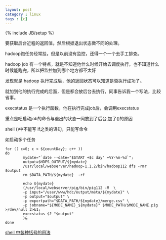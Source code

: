```yaml
---
layout: post
category : linux
tags : [c]
---
```

{% include JB/setup %}

要获取后台近程的返回值，然后根据退出状态做不同的处理。

hadoop跑任务经常挂，但是以前没有监控，还得一个一个去手工排查。

hadoop job 有一个特点，就是不知道他什么时候开始去调度执行，也不知道什么时候能跑完，所以把监控加到哪个地方都不太好

发现就是 hadoop 执行完成后，他的返回状态可以知道是否执行成功了。

就加到他的执行完成的后面，但是都会放后台去执行，同事告诉我一个写法，比较省事。

execstatus 是一个执行函数，他在执行完成job后，会调用execstatus 

重点是吧启动job的命令与退出的状态一同放到了后台,加了()的原因

shell ()中不能写 if之类的语句，只能写命令

如启动多个任务

    for (( c=0; c < ${countDay}; c++ ))
    do
            mydate="`date --date="$START +$c day" +%Y-%m-%d`"; 
            output=$HDFS_OUTPUT/${mydate}
            /usr/local/webserver/hadoop-1.1.2/bin/hadoop112 dfs -rmr $output
            rm $DATA_PATH/${mydate}  -rf

            echo ${mydate}
            (/usr/local/webserver/pig/bin/pig112 -M  \
            -p input="/user/www/hdc/output/meta/${mydate}" \
            -p output="$output" \
            -p exportpath="$DATA_PATH/${mydate}/merge.csv" \
            -p jobname="${MODE_NAME}_${mydate}" $MODE_PATH/$MODE_NAME.pig >/dev/null 2>&1;
            execstatus $? "$output" 
            )&
    done

[shell 中各种括号的用法](http://my.oschina.net/xiangxw/blog/11407 'shell 中各种括号的用法')


